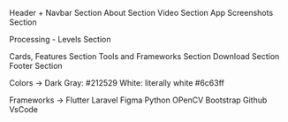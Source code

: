 Header + Navbar Section
About Section
Video Section
App Screenshots Section

Processing - Levels Section

Cards, Features Section
Tools and Frameworks Section
Download Section
Footer Section

Colors ->
Dark Gray: #212529
White: literally white
#6c63ff

Frameworks ->
Flutter Laravel Figma Python OPenCV Bootstrap Github VsCode